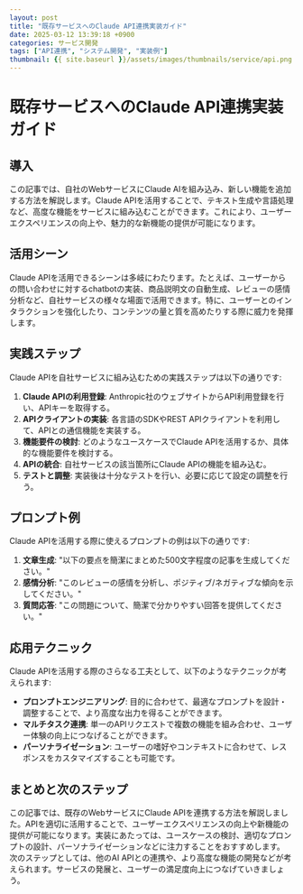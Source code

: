 ```yaml
---
layout: post
title: "既存サービスへのClaude API連携実装ガイド"
date: 2025-03-12 13:39:18 +0900
categories: サービス開発
tags: ["API連携", "システム開発", "実装例"]
thumbnail: {{ site.baseurl }}/assets/images/thumbnails/service/api.png
---
```


# 既存サービスへのClaude API連携実装ガイド

## 導入
この記事では、自社のWebサービスにClaude AIを組み込み、新しい機能を追加する方法を解説します。Claude APIを活用することで、テキスト生成や言語処理など、高度な機能をサービスに組み込むことができます。これにより、ユーザーエクスペリエンスの向上や、魅力的な新機能の提供が可能になります。

## 活用シーン
Claude APIを活用できるシーンは多岐にわたります。たとえば、ユーザーからの問い合わせに対するchatbotの実装、商品説明文の自動生成、レビューの感情分析など、自社サービスの様々な場面で活用できます。特に、ユーザーとのインタラクションを強化したり、コンテンツの量と質を高めたりする際に威力を発揮します。

## 実践ステップ
Claude APIを自社サービスに組み込むための実践ステップは以下の通りです:

1. **Claude APIの利用登録**: Anthropic社のウェブサイトからAPI利用登録を行い、APIキーを取得する。
2. **APIクライアントの実装**: 各言語のSDKやREST APIクライアントを利用して、APIとの通信機能を実装する。
3. **機能要件の検討**: どのようなユースケースでClaude APIを活用するか、具体的な機能要件を検討する。
4. **APIの統合**: 自社サービスの該当箇所にClaude APIの機能を組み込む。
5. **テストと調整**: 実装後は十分なテストを行い、必要に応じて設定の調整を行う。

## プロンプト例
Claude APIを活用する際に使えるプロンプトの例は以下の通りです:

1. **文章生成**: "以下の要点を簡潔にまとめた500文字程度の記事を生成してください。"
2. **感情分析**: "このレビューの感情を分析し、ポジティブ/ネガティブな傾向を示してください。"
3. **質問応答**: "この問題について、簡潔で分かりやすい回答を提供してください。"

## 応用テクニック
Claude APIを活用する際のさらなる工夫として、以下のようなテクニックが考えられます:

- **プロンプトエンジニアリング**: 目的に合わせて、最適なプロンプトを設計・調整することで、より高度な出力を得ることができます。
- **マルチタスク連携**: 単一のAPIリクエストで複数の機能を組み合わせ、ユーザー体験の向上につなげることができます。
- **パーソナライゼーション**: ユーザーの嗜好やコンテキストに合わせて、レスポンスをカスタマイズすることも可能です。

## まとめと次のステップ
この記事では、既存のWebサービスにClaude APIを連携する方法を解説しました。APIを適切に活用することで、ユーザーエクスペリエンスの向上や新機能の提供が可能になります。実装にあたっては、ユースケースの検討、適切なプロンプトの設計、パーソナライゼーションなどに注力することをおすすめします。
次のステップとしては、他のAI APIとの連携や、より高度な機能の開発などが考えられます。サービスの発展と、ユーザーの満足度向上につなげていきましょう。

